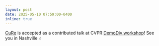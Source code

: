 ```yaml
---
layout: post
date: 2025-05-10 07:59:00-0400
inline: true
---
```

[CuRe](https://arxiv.org/abs/2506.08071) is accepted as a contributed talk at CVPR [DemoDiv workshop](https://sites.google.com/view/cvpr-2025-demodiv/)! See you in Nashville 🎶